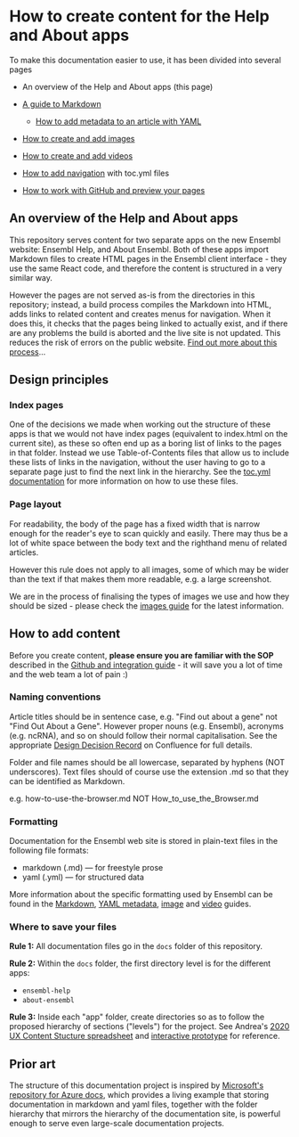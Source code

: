 # How to create content for the Help and About apps

To make this documentation easier to use, it has been divided into several pages

- An overview of the Help and About apps (this page)

- [A guide to Markdown](markdown.md)

    - [How to add metadata to an article with YAML](metadata.md)

- [How to create and add images](images.md)

- [How to create and add videos](videos.md)

- [How to add navigation](toc.md) with toc.yml files

- [How to work with GitHub and preview your pages](github.md)

## An overview of the Help and About apps

This repository serves content for two separate apps on the new Ensembl website: Ensembl Help, and About Ensembl. Both of these apps import Markdown files to create HTML pages in the Ensembl client interface - they use the same React code, and therefore the content is structured in a very similar way.

However the pages are not served as-is from the directories in this repository; instead, a build process compiles the Markdown into HTML, adds links to related content and creates menus for navigation. When it does this, it checks that the pages being linked to actually exist, and if there are any problems the build is aborted and the live site is not updated. This reduces the risk of errors on the public website. [Find out more about this process](github.md)...

## Design principles

### Index pages

One of the decisions we made when working out the structure of these apps is that we would not have index pages (equivalent to index.html on the current site), as these so often end up as a boring list of links to the pages in that folder. Instead we use Table-of-Contents files that allow us to include these lists of links in the navigation, without the user having to go to a separate page just to find the next link in the hierarchy. See the [toc.yml documentation](toc.yml) for more information on how to use these files.

### Page layout

For readability, the body of the page has a fixed width that is narrow enough for the reader's eye to scan quickly and easily. There may thus be a lot of white space between the body text and the righthand menu of related articles.

However this rule does not apply to all images, some of which may be wider than the text if that makes them more readable, e.g. a large screenshot.

We are in the process of finalising the types of images we use and how they should be sized - please check the [images guide](media.md) for the latest information.

## How to add content

Before you create content, **please ensure you are familiar with the SOP** described in the [Github and integration guide](github.md) - it will save you a lot of time and the web team a lot of pain :)

### Naming conventions

Article titles should be in sentence case, e.g. "Find out about a gene" not "Find Out About a Gene". However proper nouns (e.g. Ensembl), acronyms (e.g. ncRNA), and so on should follow their normal capitalisation. See the appropriate [Design Decision Record](https://www.ebi.ac.uk/seqdb/confluence/display/ENSWEB/DDRs+-+Design+decision+records#DDRsDesigndecisionrecords-Global) on Confluence for full details.

Folder and file names should be all lowercase, separated by hyphens (NOT underscores). Text files should of course use the extension .md so that they can be identified as Markdown.

e.g. how-to-use-the-browser.md NOT How_to_use_the_Browser.md

### Formatting

Documentation for the Ensembl web site is stored in plain-text files in the following file formats:

- markdown (.md) — for freestyle prose
- yaml (.yml) — for structured data

More information about the specific formatting used by Ensembl can be found in the [Markdown](markdown.md), [YAML metadata](metadata.md), [image](images.md) and [video](videos.md) guides.

### Where to save your files

**Rule 1:** All documentation files go in the `docs` folder of this repository.

**Rule 2:** Within the `docs` folder, the first directory level is for the different apps: 
- `ensembl-help`
- `about-ensembl`

**Rule 3:** Inside each "app" folder, create directories so as to follow the proposed hierarchy of sections ("levels") for the project. See Andrea's [2020 UX Content Stucture spreadsheet](https://docs.google.com/spreadsheets/d/11zshLpCUKAwd8P0Lmv3zzxJ_28f9oLg_atlLIetvq6E/edit#gid=0) and [interactive prototype](https://xd.adobe.com/view/d64fc883-dc95-4d08-63a3-483f9c772ec1-a07e/screen/37ccfc31-d3c9-423a-9493-9d7daf3db117?fullscreen) for reference.


## Prior art
The structure of this documentation project is inspired by [Microsoft's repository for Azure docs](https://github.com/MicrosoftDocs/azure-docs), which provides a living example that storing documentation in markdown and yaml files, together with the folder hierarchy that mirrors the hierarchy of the documentation site, is powerful enough to serve even large-scale documentation projects.

